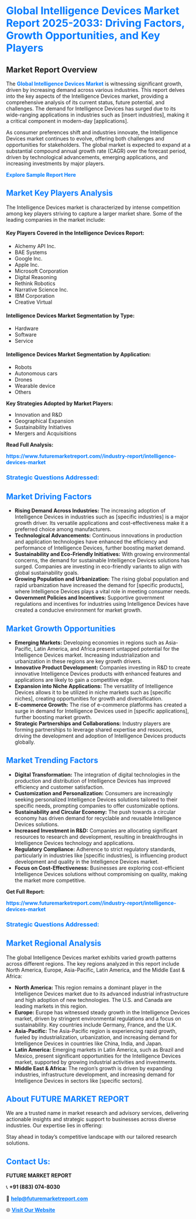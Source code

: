 <h1 style="color: #007BFF;">Global Intelligence Devices Market Report 2025-2033: Driving Factors, Growth Opportunities, and Key Players</h1>

<section id="overview">
<h2>Market Report Overview</h2>
<p>The <a href="https://www.futuremarketreport.com//industry-report/intelligence-devices-market" style="color: #007BFF; text-decoration: none;"><strong>Global Intelligence Devices Market</strong></a> is witnessing significant growth, driven by increasing demand across various industries. This report delves into the key aspects of the Intelligence Devices market, providing a comprehensive analysis of its current status, future potential, and challenges. The demand for Intelligence Devices has surged due to its wide-ranging applications in industries such as [insert industries], making it a critical component in modern-day [applications].</p>
<p>As consumer preferences shift and industries innovate, the Intelligence Devices market continues to evolve, offering both challenges and opportunities for stakeholders. The global market is expected to expand at a substantial compound annual growth rate (CAGR) over the forecast period, driven by technological advancements, emerging applications, and increasing investments by major players.</p>
</section>

<section id="overview">
<p><a href="https://www.futuremarketreport.com//request-sample/reportId=82195" style="color: #007BFF; text-decoration: none;"><strong>Explore Sample Report Here</strong></a></p>
</section>

<section id="key-players">
<h2 style="color: #007BFF;">Market Key Players Analysis</h2>
<p>The Intelligence Devices market is characterized by intense competition among key players striving to capture a larger market share. Some of the leading companies in the market include:</p>
<h4>Key Players Covered in the Intelligence Devices Report:</h4>
<ul><li>Alchemy API Inc.</li><li>BAE Systems</li><li>Google Inc.</li><li>Apple Inc.</li><li>Microsoft Corporation</li><li>Digital Reasoning</li><li>Rethink Robotics</li><li>Narrative Science Inc.</li><li>IBM Corporation</li><li>Creative Virtual</li></ul>
<h4>Intelligence Devices Market Segmentation by Type:</h4>
<ul><li>Hardware</li><li>Software</li><li>Service</li></ul>

<h4>Intelligence Devices Market Segmentation by Application:</h4>
<ul><li>Robots</li><li>Autonomous cars</li><li>Drones</li><li>Wearable device</li><li>Others</li></ul>
<p><strong>Key Strategies Adopted by Market Players:</strong></p>
<ul>
<li>Innovation and R&D</li>
<li>Geographical Expansion</li>
<li>Sustainability Initiatives</li>
<li>Mergers and Acquisitions</li>
</ul>
</section>

<section>
<p><strong>Read Full Analysis: </strong></p><a href="https://www.futuremarketreport.com//industry-report/intelligence-devices-market" style="color: #007BFF; text-decoration: none;"><strong>https://www.futuremarketreport.com//industry-report/intelligence-devices-market</strong></a>
<h3 style="color: #007BFF;">Strategic Questions Addressed:</h3>
</section>

<section id="driving-factors">
<h2 style="color: #007BFF;">Market Driving Factors</h2>
<ul>
<li><strong>Rising Demand Across Industries:</strong> The increasing adoption of Intelligence Devices in industries such as [specific industries] is a major growth driver. Its versatile applications and cost-effectiveness make it a preferred choice among manufacturers.</li>
<li><strong>Technological Advancements:</strong> Continuous innovations in production and application technologies have enhanced the efficiency and performance of Intelligence Devices, further boosting market demand.</li>
<li><strong>Sustainability and Eco-Friendly Initiatives:</strong> With growing environmental concerns, the demand for sustainable Intelligence Devices solutions has surged. Companies are investing in eco-friendly variants to align with global sustainability goals.</li>
<li><strong>Growing Population and Urbanization:</strong> The rising global population and rapid urbanization have increased the demand for [specific products], where Intelligence Devices plays a vital role in meeting consumer needs.</li>
<li><strong>Government Policies and Incentives:</strong> Supportive government regulations and incentives for industries using Intelligence Devices have created a conducive environment for market growth.</li>
</ul>
</section>

<section id="growth-opportunities">
<h2 style="color: #007BFF;">Market Growth Opportunities</h2>
<ul>
<li><strong>Emerging Markets:</strong> Developing economies in regions such as Asia-Pacific, Latin America, and Africa present untapped potential for the Intelligence Devices market. Increasing industrialization and urbanization in these regions are key growth drivers.</li>
<li><strong>Innovative Product Development:</strong> Companies investing in R&D to create innovative Intelligence Devices products with enhanced features and applications are likely to gain a competitive edge.</li>
<li><strong>Expansion into Niche Applications:</strong> The versatility of Intelligence Devices allows it to be utilized in niche markets such as [specific niches], creating opportunities for growth and diversification.</li>
<li><strong>E-commerce Growth:</strong> The rise of e-commerce platforms has created a surge in demand for Intelligence Devices used in [specific applications], further boosting market growth.</li>
<li><strong>Strategic Partnerships and Collaborations:</strong> Industry players are forming partnerships to leverage shared expertise and resources, driving the development and adoption of Intelligence Devices products globally.</li>
</ul>
</section>

<section id="trending-factors">
<h2 style="color: #007BFF;">Market Trending Factors</h2>
<ul>
<li><strong>Digital Transformation:</strong> The integration of digital technologies in the production and distribution of Intelligence Devices has improved efficiency and customer satisfaction.</li>
<li><strong>Customization and Personalization:</strong> Consumers are increasingly seeking personalized Intelligence Devices solutions tailored to their specific needs, prompting companies to offer customizable options.</li>
<li><strong>Sustainability and Circular Economy:</strong> The push towards a circular economy has driven demand for recyclable and reusable Intelligence Devices solutions.</li>
<li><strong>Increased Investment in R&D:</strong> Companies are allocating significant resources to research and development, resulting in breakthroughs in Intelligence Devices technology and applications.</li>
<li><strong>Regulatory Compliance:</strong> Adherence to strict regulatory standards, particularly in industries like [specific industries], is influencing product development and quality in the Intelligence Devices market.</li>
<li><strong>Focus on Cost-Effectiveness:</strong> Businesses are exploring cost-efficient Intelligence Devices solutions without compromising on quality, making the market more competitive.</li>
</ul>
</section>

<section>
<p><strong>Get Full Report: </strong></p><a href="https://www.futuremarketreport.com//industry-report/intelligence-devices-market" style="color: #007BFF; text-decoration: none;"><strong>https://www.futuremarketreport.com//industry-report/intelligence-devices-market</strong></a>
<h3 style="color: #007BFF;">Strategic Questions Addressed:</h3>
</section>


<section id="regional-analysis">
<h2 style="color: #007BFF;">Market Regional Analysis</h2>
<p>The global Intelligence Devices market exhibits varied growth patterns across different regions. The key regions analyzed in this report include North America, Europe, Asia-Pacific, Latin America, and the Middle East & Africa:</p>
<ul>
<li><strong>North America:</strong> This region remains a dominant player in the Intelligence Devices market due to its advanced industrial infrastructure and high adoption of new technologies. The U.S. and Canada are leading markets in this region.</li>
<li><strong>Europe:</strong> Europe has witnessed steady growth in the Intelligence Devices market, driven by stringent environmental regulations and a focus on sustainability. Key countries include Germany, France, and the U.K.</li>
<li><strong>Asia-Pacific:</strong> The Asia-Pacific region is experiencing rapid growth, fueled by industrialization, urbanization, and increasing demand for Intelligence Devices in countries like China, India, and Japan.</li>
<li><strong>Latin America:</strong> Emerging markets in Latin America, such as Brazil and Mexico, present significant opportunities for the Intelligence Devices market, supported by growing industrial activities and investments.</li>
<li><strong>Middle East & Africa:</strong> The region’s growth is driven by expanding industries, infrastructure development, and increasing demand for Intelligence Devices in sectors like [specific sectors].</li>
</ul>
</section>

<footer>
<h2 style="color: #007BFF;">About FUTURE MARKET REPORT</h2>
<p>We are a trusted name in market research and advisory services, delivering actionable insights and strategic support to businesses across diverse industries. Our expertise lies in offering:</p>

<p>Stay ahead in today’s competitive landscape with our tailored research solutions.</p>

<h2 style="color: #007BFF;">Contact Us:</h2>
<p><strong>FUTURE MARKET REPORT</strong></p>
<p>📞 <strong>+91 (883) 074-8030</strong></p>
<p>📧 <strong><a href="mailto:help@futuremarketreport.com" style="color: #007BFF;">help@futuremarketreport.com</a></strong></p>
<p>🌐 <strong><a href="https://www.futuremarketreport.com/" style="color: #007BFF;">Visit Our Website</a></strong></p>
</footer>
